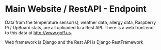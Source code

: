 # Main Website / RestAPI - Endpoint

Data from the temperature sensor(s), weather data, allergy data, Raspberry Pi / UpBoard stats, are
all uploaded to a Rest API.  There is a web front end to this data at http://www.goff.us.

Web framework is Django and the Rest API is Django RestFramework


